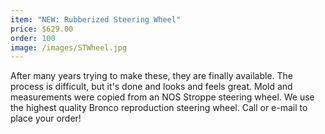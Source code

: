 ```yaml
---
item: "NEW: Rubberized Steering Wheel"
price: $629.00
order: 100
image: /images/STWheel.jpg
---
```

	
After many years trying to make these, they are finally available. The process is difficult, but it's done and looks and feels great. Mold and measurements were copied from an NOS Stroppe steering wheel. We use the highest quality Bronco reproduction steering wheel. Call or e-mail to place your order!